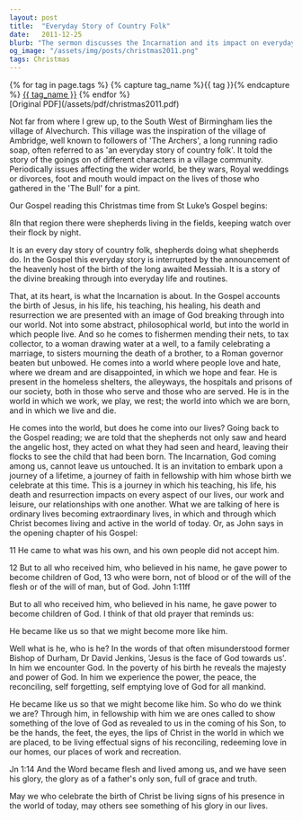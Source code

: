```yaml
---
layout: post
title:  "Everyday Story of Country Folk"
date:   2011-12-25
blurb: "The sermon discusses the Incarnation and its impact on everyday life. It emphasizes how God's divine intervention breaks through our daily routines, transforming ordinary lives into extraordinary ones. The sermon invites us to embark on a journey of faith, allowing Christ's teachings to influence every aspect of our lives."
og_image: "/assets/img/posts/christmas2011.png"
tags: Christmas
---    
```

<div class="tag-pills">
  {% for tag in page.tags %}
    {% capture tag_name %}{{ tag }}{% endcapture %}
    <a href="{{ site.baseurl }}/tag/{{ tag_name | slugify }}" class="tag-pill">{{ tag_name }}</a>
  {% endfor %}
</div>
[Original PDF](/assets/pdf/christmas2011.pdf)

Not far from where I grew up, to the South West of Birmingham lies the village of Alvechurch. This village was the inspiration of the village of Ambridge, well known to followers of 'The Archers', a long running radio soap, often referred to as 'an everyday story of country folk'. It told the story of the goings on of different characters in a village community. Periodically issues affecting the wider world, be they wars, Royal weddings or divorces, foot and mouth would impact on the lives of those who gathered in the 'The Bull' for a pint.

Our Gospel reading this Christmas time from St Luke’s Gospel begins:

8In that region there were shepherds living in the fields, keeping watch over their flock by night.

It is an every day story of country folk, shepherds doing what shepherds do. In the Gospel this everyday story is interrupted by the announcement of the heavenly host of the birth of the long awaited Messiah. It is a story of the divine breaking through into everyday life and routines.

That, at its heart, is what the Incarnation is about. In the Gospel accounts the birth of Jesus, in his life, his teaching, his healing, his death and resurrection we are presented with an image of God breaking through into our world. Not into some abstract, philosophical world, but into the world in which people live. And so he comes to fishermen mending their nets, to tax collector, to a woman drawing water at a well, to a family celebrating a marriage, to sisters mourning the death of a brother, to a Roman governor beaten but unbowed. He comes into a world where people love and hate, where we dream and are disappointed, in which we hope and fear. He is present in the homeless shelters, the alleyways, the hospitals and prisons of our society, both in those who serve and those who are served. He is in the world in which we work, we play, we rest; the world into which we are born, and in which we live and die.

He comes into the world, but does he come into our lives? Going back to the Gospel reading; we are told that the shepherds not only saw and heard the angelic host, they acted on what they had seen and heard, leaving their flocks to see the child that had been born. The Incarnation, God coming among us, cannot leave us untouched. It is an invitation to embark upon a journey of a lifetime, a journey of faith in fellowship with him whose birth we celebrate at this time. This is a journey in which his teaching, his life, his death and resurrection impacts on every aspect of our lives, our work and leisure, our relationships with one another. What we are talking of here is ordinary lives becoming extraordinary lives, in which and through which Christ becomes living and active in the world of today. Or, as John says in the opening chapter of his Gospel:

11 He came to what was his own, and his own people did not accept him.

12 But to all who received him, who believed in his name, he gave power to become children of God, 13 who were born, not of blood or of the will of the flesh or of the will of man, but of God. John 1:11ff

But to all who received him, who believed in his name, he gave power to become children of God. I think of that old prayer that reminds us:

He became like us so that we might become more like him.

Well what is he, who is he? In the words of that often misunderstood former Bishop of Durham, Dr David Jenkins, 'Jesus is the face of God towards us'. In him we encounter God. In the poverty of his birth he reveals the majesty and power of God. In him we experience the power, the peace, the reconciling, self forgetting, self emptying love of God for all mankind.

He became like us so that we might become like him. So who do we think we are? Through him, in fellowship with him we are ones called to show something of the love of God as revealed to us in the coming of his Son, to be the hands, the feet, the eyes, the lips of Christ in the world in which we are placed, to be living effectual signs of his reconciling, redeeming love in our homes, our places of work and recreation.

Jn 1:14 And the Word became flesh and lived among us, and we have seen his glory, the glory as of a father's only son, full of grace and truth.

May we who celebrate the birth of Christ be living signs of his presence in the world of today, may others see something of his glory in our lives.
